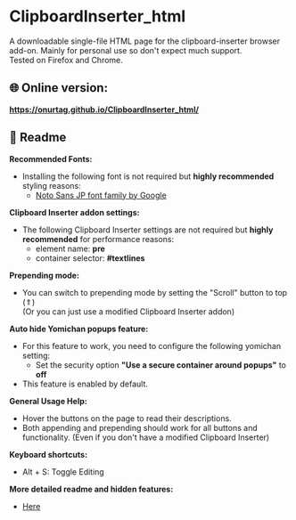 # ClipboardInserter_html

A downloadable single-file HTML page for the clipboard-inserter browser add-on. Mainly for personal use so don't expect much support.  
Tested on Firefox and Chrome.

## 🌐 Online version:  
**https://onurtag.github.io/ClipboardInserter_html/**  

## 📝 Readme  

**Recommended Fonts:**  
- Installing the following font is not required but **highly recommended** styling reasons:  
  - [Noto Sans JP font family by Google](https://fonts.google.com/specimen/Noto+Sans+JP)

**Clipboard Inserter addon settings:**  
- The following Clipboard Inserter settings are not required but **highly recommended** for performance reasons:  
  - element name: **pre**  
  - container selector: **#textlines**  

**Prepending mode:**  
- You can switch to prepending mode by setting the "Scroll" button to top (⇑)  
(Or you can just use a modified Clipboard Inserter addon)

**Auto hide Yomichan popups feature:**  
- For this feature to work, you need to configure the following yomichan setting:  
  - Set the security option **"Use a secure container around popups"** to **off**  
- This feature is enabled by default.  

**General Usage Help:**  
- Hover the buttons on the page to read their descriptions.  
- Both appending and prepending should work for all buttons and functionality. (Even if you don't have a modified Clipboard Inserter)  

**Keyboard shortcuts:**  
- Alt + S: Toggle Editing  

**More detailed readme and hidden features:**  
- [Here](https://github.com/Onurtag/ClipboardInserter_html/blob/master/index.html#L11)  
